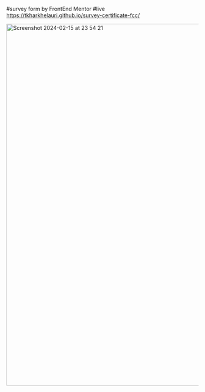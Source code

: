 #survey form by FrontEnd Mentor
#live https://tkharkhelauri.github.io/survey-certificate-fcc/

<img width="948" alt="Screenshot 2024-02-15 at 23 54 21" src="https://github.com/Tkharkhelauri/survey-certificate-fcc/assets/95001028/99eb3746-1763-43ef-b91b-190d435d2aad">
